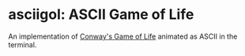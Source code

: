 # asciigol: ASCII Game of Life

An implementation of [Conway's Game of Life](https://en.wikipedia.org/wiki/Conway's_Game_of_Life) animated as ASCII in the terminal.


